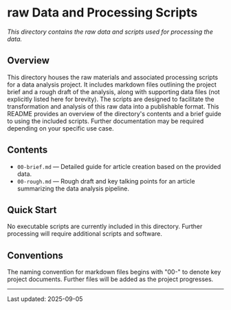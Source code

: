 # raw Data and Processing Scripts

*This directory contains the raw data and scripts used for processing the data.*

## Overview
This directory houses the raw materials and associated processing scripts for a data analysis project.  It includes markdown files outlining the project brief and a rough draft of the analysis, along with supporting data files (not explicitly listed here for brevity). The scripts are designed to facilitate the transformation and analysis of this raw data into a publishable format. This README provides an overview of the directory's contents and a brief guide to using the included scripts.  Further documentation may be required depending on your specific use case.


## Contents
* `00-brief.md` — Detailed guide for article creation based on the provided data.
* `00-rough.md` — Rough draft and key talking points for an article summarizing the data analysis pipeline.


## Quick Start

No executable scripts are currently included in this directory.  Further processing will require additional scripts and software.  

## Conventions

The naming convention for markdown files begins with "00-" to denote key project documents.  Further files will be added as the project progresses.


---
Last updated: 2025-09-05

